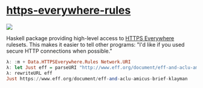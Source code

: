 [https-everywhere-rules](https://github.com/fmap/https-everywhere-rules)
========================================================================

![](https://encrypted-tbn0.gstatic.com/images?q=tbn:ANd9GcTqn7bFPbRaxk-XU6PWLnbTvo7MtjGMFQw4RA4SZ0u23vzUS7AD5Q)

Haskell package providing high-level access to [HTTPS Everywhere][1]
rulesets. This makes it easier to tell other programs: "I'd like if you
used secure HTTP connections when possible."

```haskell
λ: :m + Data.HTTPSEverywhere.Rules Network.URI
λ: let Just eff = parseURI "http://www.eff.org/document/eff-and-aclu-amicus-brief-klayman"
λ: rewriteURL eff
Just https://www.eff.org/document/eff-and-aclu-amicus-brief-klayman
```

  [1]: https://www.eff.org/https-everywhere
